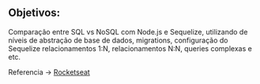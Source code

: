 ## Objetivos:

Comparação entre SQL vs NoSQL com Node.js e Sequelize, utilizando de níveis de abstração de base de dados, migrations, configuração do Sequelize relacionamentos 1:N, relacionamentos N:N, queries complexas e etc.

Referencia -> [Rocketseat](https://youtu.be/Fbu7z5dXcRs)
